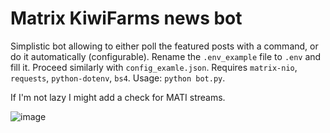 # Matrix KiwiFarms news bot

Simplistic bot allowing to either poll the featured posts with a command, or do it automatically (configurable).
Rename the `.env_example` file to `.env` and fill it. Proceed similarly with `config_examle.json`.
Requires `matrix-nio`, `requests`, `python-dotenv`, `bs4`.
Usage: `python bot.py`.

If I'm not lazy I might add a check for MATI streams.

![image](https://user-images.githubusercontent.com/19153947/152706608-d18dac54-0017-49aa-9e69-ffdbb44cd6c9.png)
